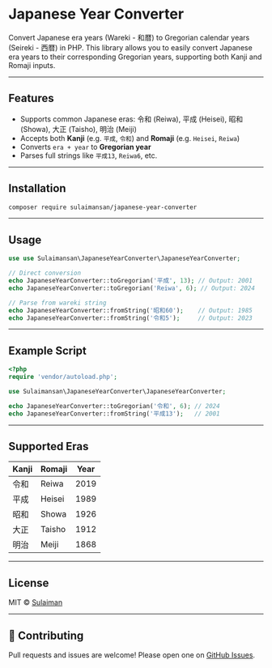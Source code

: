 # Japanese Year Converter

Convert Japanese era years (Wareki - 和暦) to Gregorian calendar years (Seireki - 西暦) in PHP.
This library allows you to easily convert Japanese era years to their corresponding Gregorian years, supporting both Kanji and Romaji inputs.

---

## Features

- Supports common Japanese eras: 令和 (Reiwa), 平成 (Heisei), 昭和 (Showa), 大正 (Taisho), 明治 (Meiji)
- Accepts both **Kanji** (e.g. `平成`, `令和`) and **Romaji** (e.g. `Heisei`, `Reiwa`)
- Converts `era + year` to **Gregorian year**
- Parses full strings like `平成13`, `Reiwa6`, etc.

---

## Installation

```bash
composer require sulaimansan/japanese-year-converter
```

---

## Usage

```php
use use Sulaimansan\JapaneseYearConverter\JapaneseYearConverter;

// Direct conversion
echo JapaneseYearConverter::toGregorian('平成', 13); // Output: 2001
echo JapaneseYearConverter::toGregorian('Reiwa', 6); // Output: 2024

// Parse from wareki string
echo JapaneseYearConverter::fromString('昭和60');    // Output: 1985
echo JapaneseYearConverter::fromString('令和5');     // Output: 2023
```

---

## Example Script

```php
<?php
require 'vendor/autoload.php';

use Sulaimansan\JapaneseYearConverter\JapaneseYearConverter;

echo JapaneseYearConverter::toGregorian('令和', 6); // 2024
echo JapaneseYearConverter::fromString('平成13');   // 2001
```

---

## Supported Eras

| Kanji | Romaji  | Year |
|-------|---------|------|
| 令和   | Reiwa   | 2019 |
| 平成   | Heisei  | 1989 |
| 昭和   | Showa   | 1926 |
| 大正   | Taisho  | 1912 |
| 明治   | Meiji   | 1868 |

---

## License

MIT © [Sulaiman](https://github.com/sulaiman)

---

## 🤝 Contributing

Pull requests and issues are welcome! Please open one on [GitHub Issues](https://github.com/smensulaiman/japanese-year-converter/issues).
